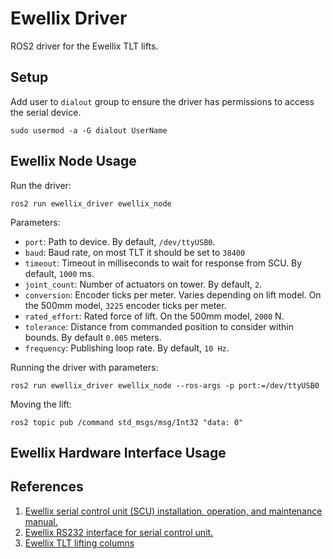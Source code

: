# Ewellix Driver

ROS2 driver for the Ewellix TLT lifts.

## Setup
Add user to `dialout` group to ensure the driver has permissions to access the serial device.
```
sudo usermod -a -G dialout UserName
```

## Ewellix Node Usage
Run the driver:
```
ros2 run ewellix_driver ewellix_node
```

Parameters:
  - `port`: Path to device. By default, `/dev/ttyUSB0`.
  - `baud`: Baud rate, on most TLT it should be set to `38400`
  - `timeout`: Timeout in milliseconds to wait for response from SCU. By default, `1000` ms.
  - `joint_count`: Number of actuators on tower. By default, `2`.
  - `conversion`: Encoder ticks per meter. Varies depending on lift model. On the 500mm model, `3225` encoder ticks per meter.
  - `rated_effort`: Rated force of lift. On the 500mm model, `2000` N.
  - `tolerance`: Distance from commanded position to consider within bounds. By default `0.005` meters.
  - `frequency`: Publishing loop rate. By default, `10 Hz`.

Running the driver with parameters:
```
ros2 run ewellix_driver ewellix_node --ros-args -p port:=/dev/ttyUSB0
```

Moving the lift:
```
ros2 topic pub /command std_msgs/msg/Int32 "data: 0"
```

## Ewellix Hardware Interface Usage

## References
1. [Ewellix serial control unit (SCU) installation, operation, and maintenance manual.](https://medialibrary.ewellix.com/asset/16223)
2. [Ewellix RS232 interface for serial control unit.](https://medialibrary.ewellix.com/asset/16222)
3. [Ewellix TLT lifting columns](https://medialibrary.ewellix.com/asset/16207)
